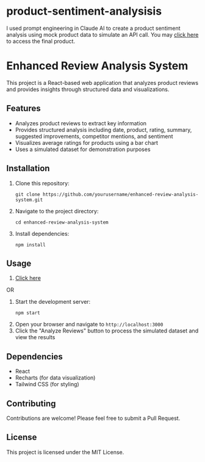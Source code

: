 # product-sentiment-analysisis
I used prompt engineering in Claude AI to create a product sentiment analysis using mock product data to simulate an API call. You may [click here](https://claude.site/artifacts/2a157853-458e-4b13-895a-6740dd038e4a) to access the final product.

# Enhanced Review Analysis System

This project is a React-based web application that analyzes product reviews and provides insights through structured data and visualizations.

## Features

- Analyzes product reviews to extract key information
- Provides structured analysis including date, product, rating, summary, suggested improvements, competitor mentions, and sentiment
- Visualizes average ratings for products using a bar chart
- Uses a simulated dataset for demonstration purposes

## Installation

1. Clone this repository:
   ```
   git clone https://github.com/yourusername/enhanced-review-analysis-system.git
   ```
2. Navigate to the project directory:
   ```
   cd enhanced-review-analysis-system
   ```
3. Install dependencies:
   ```
   npm install
   ```

## Usage

1. [Click here](https://claude.site/artifacts/2a157853-458e-4b13-895a-6740dd038e4a)
   
OR

1. Start the development server:
   ```
   npm start
   ```
2. Open your browser and navigate to `http://localhost:3000`
3. Click the "Analyze Reviews" button to process the simulated dataset and view the results

## Dependencies

- React
- Recharts (for data visualization)
- Tailwind CSS (for styling)

## Contributing

Contributions are welcome! Please feel free to submit a Pull Request.

## License

This project is licensed under the MIT License.

